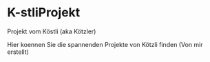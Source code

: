 # K-stliProjekt
Projekt vom Köstli (aka Kötzler)

Hier koennen Sie die spannenden Projekte von Kötzli finden (Von mir erstellt)
